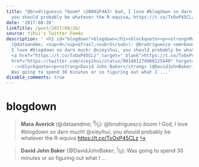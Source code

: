 ```yaml
---
title: "@brodriguesco *boom* \U0001F4A3! God, I love #blogdown so darn much! @xieyihui,
  you should probably be whatever the R-equiva… https://t.co/TxOxP45CLz"
date: '2017-08-26'
linkTitle: /post/2017/08/26/
source: Yihui's Twitter Feeds
description: ' <h1 id="blogdown">blogdown</h1><blockquote><p><strong>Mara Averick</strong>
  (@dataandme; <sup>9</sup>&frasl;<sub>5</sub>): @brodriguesco <em>boom</em> ! God,
  I love #blogdown so darn much! @xieyihui, you should probably be whatever the R-equiva
  <a href="https://t.co/TxOxP45CLz" target="_blank">https://t.co/TxOxP45CLz</a> <a
  href="https://twitter.com/xieyihui/status/901491274968125440" target="_blank">&#8618;</a></p></blockquote><!--
  --><blockquote><p><strong>David John Baker</strong> (@DavidJohnBaker; <sup>1</sup>&frasl;<sub>0</sub>):
  Was going to spend 30 minutes or so figuring out what I ...'
disable_comments: true
---
```

 <h1 id="blogdown">blogdown</h1><blockquote><p><strong>Mara Averick</strong> (@dataandme; <sup>9</sup>&frasl;<sub>5</sub>): @brodriguesco <em>boom</em> ! God, I love #blogdown so darn much! @xieyihui, you should probably be whatever the R-equiva <a href="https://t.co/TxOxP45CLz" target="_blank">https://t.co/TxOxP45CLz</a> <a href="https://twitter.com/xieyihui/status/901491274968125440" target="_blank">&#8618;</a></p></blockquote><!-- --><blockquote><p><strong>David John Baker</strong> (@DavidJohnBaker; <sup>1</sup>&frasl;<sub>0</sub>): Was going to spend 30 minutes or so figuring out what I ...